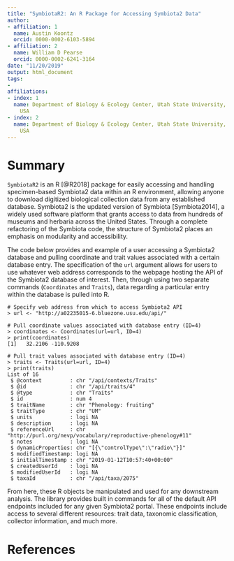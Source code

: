 ```yaml
---
title: "SymbiotaR2: An R Package for Accessing Symbiota2 Data"
author: 
- affiliation: 1
  name: Austin Koontz
  orcid: 0000-0002-6103-5894
- affiliation: 2
  name: William D Pearse
  orcid: 0000-0002-6241-3164
date: "11/20/2019"
output: html_document
tags:
- 
affiliations:
- index: 1
  name: Department of Biology & Ecology Center, Utah State University, Logan, Utah,
    USA
- index: 2
  name: Department of Biology & Ecology Center, Utah State University, Logan, Utah,
    USA
---
```

# Summary

`SymbiotaR2` is an R [@R2018] package for easily accessing and handling 
specimen-based Symbiota2 data within an R environment, allowing anyone
to download digitized biological collection data from any established 
database. Symbiota2 is the updated version of Symbiota [Symbiota2014], a
widely used software platform that grants access to data from hundreds of
museums and herbaria across the United States. Through a complete refactoring
of the Symbiota code, the structure of Symbiota2 places an emphasis on modularity
and accessibility.

The code below provides and example of a user accessing a Symbiota2 
database and pulling coordinate and trait values associated with a 
certain database entry. The specification of the `url` argument allows
for users to use whatever web address corresponds to the webpage hosting the
API of the Symbiota2 database of interest. Then, through using two separate
commands (`Coordinates` and `Traits`), data regarding a particular entry within
the database is pulled into R. 
```{R}
# Specify web address from which to access Symbiota2 API
> url <- "http://a02235015-6.bluezone.usu.edu/api/"

# Pull coordinate values associated with database entry (ID=4)
> coordinates <- Coordinates(url=url, ID=4)
> print(coordinates)
[1]   32.2106 -110.9208

# Pull trait values associated with database entry (ID=4)
> traits <- Traits(url=url, ID=4)
> print(traits)
List of 16
 $ @context         : chr "/api/contexts/Traits"
 $ @id              : chr "/api/traits/4"
 $ @type            : chr "Traits"
 $ id               : num 4
 $ traitName        : chr "Phenology: fruiting"
 $ traitType        : chr "UM"
 $ units            : logi NA
 $ description      : logi NA
 $ referenceUrl     : chr "http://purl.org/nevp/vocabulary/reproductive-phenology#11"
 $ notes            : logi NA
 $ dynamicProperties: chr "[{\"controlType\":\"radio\"}]"
 $ modifiedTimestamp: logi NA
 $ initialTimestamp : chr "2019-01-12T10:57:40+00:00"
 $ createdUserId    : logi NA
 $ modifiedUserId   : logi NA
 $ taxaId           : chr "/api/taxa/2075"
```
From here, these R objects be manipulated and used for any downstream analysis. 
The library provides built in commands for all of the default API endpoints 
included for any given Symbiota2 portal. These endpoints include access to 
several different resources: trait data, taxonomic classification, 
collector information, and much more. 

# References